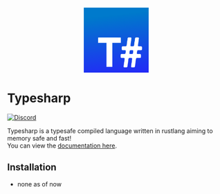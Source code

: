 <div align="center">
  <p>
    <img width="150" alt="portfolio_view" src="https://raw.githubusercontent.com/TypeSharp/Assets/master/typesharplogo.png">
  </p>
</div>

# Typesharp

[![Discord](https://discord.com/api/guilds/750186214690258975/embed.png)](https://discord.gg/NcX3QgN6hp)

Typesharp is a typesafe compiled language written in rustlang aiming to memory safe and fast! <br />
You can view the [documentation here](https://github.com/TypeSharp/Documentation).

## Installation
- none as of now